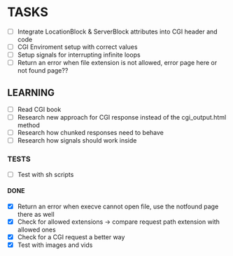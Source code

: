 # TASKS

- [ ] Integrate LocationBlock & ServerBlock attributes into CGI header and code
- [ ] CGI Enviroment setup with correct values
- [ ] Setup signals for interrupting infinite loops
- [ ] Return an error when file extension is not allowed, error page here or not found page??

## LEARNING

- [ ] Read CGI book
- [ ] Research new approach for CGI response instead of the cgi_output.html method
- [ ] Research how chunked responses need to behave
- [ ] Research how signals should work inside

### TESTS

- [ ] Test with sh scripts

#### DONE

- [x] Return an error when execve cannot open file, use the notfound page there as well
- [x] Check for allowed extensions -> compare request path extension with allowed ones
- [x] Check for a CGI request a better way
- [x] Test with images and vids
